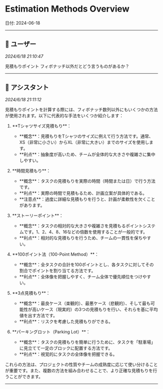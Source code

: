 # Estimation Methods Overview

日付: 2024-06-18

---

## 👤 ユーザー
*2024/6/18 21:10:47*

見積もりポイント フィボナッチ以外だとどう言うものがあるか？

---

## 🤖 アシスタント
*2024/6/18 21:11:12*

見積もりポイントを計算する際には、フィボナッチ数列以外にもいくつかの方法が使用されます。以下に代表的な手法をいくつか紹介します：

1. \*\*Tシャツサイズ見積もり\*\*：
   - \*\*概念\*\*：見積もりをTシャツのサイズに例えて行う方法です。通常、XS（非常に小さい）からXL（非常に大きい）までのサイズを使用します。
   - \*\*利点\*\*：抽象度が高いため、チームが全体的な大きさや複雑さに集中しやすい。

2. \*\*時間見積もり\*\*：
   - \*\*概念\*\*：タスクの見積もりを実際の時間（時間または日）で行う方法です。
   - \*\*利点\*\*：実際の時間で見積もるため、計画立案が具体的である。
   - \*\*注意点\*\*：過度に詳細な見積もりを行うと、計画が柔軟性を欠くことがあります。

3. \*\*ストーリーポイント\*\*：
   - \*\*概念\*\*：タスクの相対的な大きさや複雑さを見積もるポイントシステムです。1、2、4、8、16などの倍数を使用することが一般的です。
   - \*\*利点\*\*：相対的な見積もりを行うため、チームの一貫性を保ちやすい。

4. \*\*100ポイント法（100-Point Method）\*\*：
   - \*\*概念\*\*：全タスクの合計を100ポイントとし、各タスクに対してその割合でポイントを割り当てる方法です。
   - \*\*利点\*\*：全体像を把握しやすく、チーム全体で優先順位をつけやすい。

5. \*\*3点見積もり\*\*：
   - \*\*概念\*\*：最良ケース（楽観的）、最悪ケース（悲観的）、そして最も可能性が高いケース（現実的）の3つの見積もりを行い、それらを基に平均値を出す方法です。
   - \*\*利点\*\*：リスクを考慮した見積もりができる。

6. \*\*パーキングロット（Parking Lot）\*\*：
   - \*\*概念\*\*：タスクの見積もりを簡単に行うために、タスクを「駐車場」に見立てて一定のブロックに配置する方法です。
   - \*\*利点\*\*：視覚的にタスクの全体像を把握できる。

これらの方法は、プロジェクトの性質やチームの成熟度に応じて使い分けることが重要です。また、複数の方法を組み合わせることで、より正確な見積もりを行うことができます。

---
